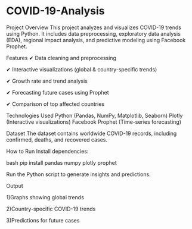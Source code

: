 # COVID-19-Analysis

Project Overview
This project analyzes and visualizes COVID-19 trends using Python. It includes data preprocessing, exploratory data analysis (EDA), regional impact analysis, and predictive modeling using Facebook Prophet.

Features
✔ Data cleaning and preprocessing

✔ Interactive visualizations (global & country-specific trends)

✔ Growth rate and trend analysis

✔ Forecasting future cases using Prophet

✔ Comparison of top affected countries

Technologies Used
Python (Pandas, NumPy, Matplotlib, Seaborn)
Plotly (Interactive visualizations)
Facebook Prophet (Time-series forecasting)

Dataset
The dataset contains worldwide COVID-19 records, including confirmed, deaths, and recovered cases.

How to Run
Install dependencies:

bash
pip install pandas numpy plotly prophet

Run the Python script to generate insights and predictions.

Output

1)Graphs showing global trends

2)Country-specific COVID-19 trends

3)Predictions for future cases

